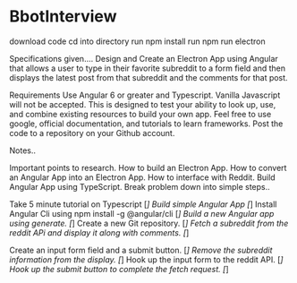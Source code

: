 # BbotInterview

download code
cd into directory
run npm install
run npm run electron

Specifications given....
Design and Create an Electron App using Angular that allows a user to type in their favorite subreddit to a form field and then displays the latest post from that subreddit and the comments for that post.

Requirements
Use Angular 6 or greater and Typescript. Vanilla Javascript will not be accepted.
This is designed to test your ability to look up, use, and combine existing resources to build your own app. Feel free to use google, official documentation, and tutorials to learn frameworks.
Post the code to a repository on your Github account.


Notes..

Important points to research. How to build an Electron App. How to convert an Angular App into an Electron App.
How to interface with Reddit. Build Angular App using TypeScript.
Break problem down into simple steps..

Take 5 minute tutorial on Typescript [*]
Build simple Angular App [*]
Install Angular Cli using npm install -g @angular/cli [*]
Build a new Angular app using generate. [*]
Create a new Git repository. [*]
Fetch a subreddit from the reddit APi and display it along with comments. [*]

Create an input form field and a submit button. [*]
Remove the subreddit information from the display. [*]
Hook up the input form to the reddit API. [*]
Hook up the submit button to complete the fetch request. [*]

